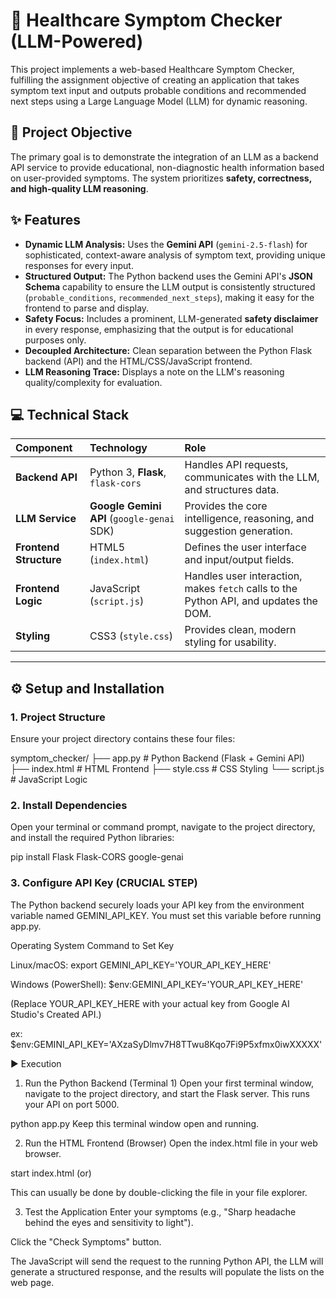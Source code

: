 # 🏥 Healthcare Symptom Checker (LLM-Powered)

This project implements a web-based Healthcare Symptom Checker, fulfilling the assignment objective of creating an application that takes symptom text input and outputs probable conditions and recommended next steps using a Large Language Model (LLM) for dynamic reasoning.

## 🎯 Project Objective

The primary goal is to demonstrate the integration of an LLM as a backend API service to provide educational, non-diagnostic health information based on user-provided symptoms. The system prioritizes **safety, correctness, and high-quality LLM reasoning**.

## ✨ Features

* **Dynamic LLM Analysis:** Uses the **Gemini API** (`gemini-2.5-flash`) for sophisticated, context-aware analysis of symptom text, providing unique responses for every input.
* **Structured Output:** The Python backend uses the Gemini API's **JSON Schema** capability to ensure the LLM output is consistently structured (`probable_conditions`, `recommended_next_steps`), making it easy for the frontend to parse and display.
* **Safety Focus:** Includes a prominent, LLM-generated **safety disclaimer** in every response, emphasizing that the output is for educational purposes only.
* **Decoupled Architecture:** Clean separation between the Python Flask backend (API) and the HTML/CSS/JavaScript frontend.
* **LLM Reasoning Trace:** Displays a note on the LLM's reasoning quality/complexity for evaluation.

## 💻 Technical Stack

| Component | Technology | Role |
| :--- | :--- | :--- |
| **Backend API** | Python 3, **Flask**, `flask-cors` | Handles API requests, communicates with the LLM, and structures data. |
| **LLM Service** | **Google Gemini API** (`google-genai` SDK) | Provides the core intelligence, reasoning, and suggestion generation. |
| **Frontend Structure** | HTML5 (`index.html`) | Defines the user interface and input/output fields. |
| **Frontend Logic** | JavaScript (`script.js`) | Handles user interaction, makes `fetch` calls to the Python API, and updates the DOM. |
| **Styling** | CSS3 (`style.css`) | Provides clean, modern styling for usability. |

---

## ⚙️ Setup and Installation

### 1. Project Structure

Ensure your project directory contains these four files:

symptom_checker/
├── app.py          # Python Backend (Flask + Gemini API)
├── index.html      # HTML Frontend
├── style.css       # CSS Styling
└── script.js       # JavaScript Logic


### 2. Install Dependencies

Open your terminal or command prompt, navigate to the project directory, and install the required Python libraries:

pip install Flask Flask-CORS google-genai

### 3. Configure API Key (CRUCIAL STEP)
The Python backend securely loads your API key from the environment variable named GEMINI_API_KEY. You must set this variable before running app.py.

Operating System	Command to Set Key

Linux/macOS:	export GEMINI_API_KEY='YOUR_API_KEY_HERE'

Windows (PowerShell):	$env:GEMINI_API_KEY='YOUR_API_KEY_HERE'

(Replace YOUR_API_KEY_HERE with your actual key from Google AI Studio's Created API.)

ex: $env:GEMINI_API_KEY='AXzaSyDlmv7H8TTwu8Kqo7Fi9P5xfmx0iwXXXXX'

▶️ Execution
1. Run the Python Backend (Terminal 1)
Open your first terminal window, navigate to the project directory, and start the Flask server. This runs your API on port 5000.

python app.py
Keep this terminal window open and running.

2. Run the HTML Frontend (Browser)
Open the index.html file in your web browser. 

start index.html (or)

This can usually be done by double-clicking the file in your file explorer.

3. Test the Application
Enter your symptoms (e.g., "Sharp headache behind the eyes and sensitivity to light").

Click the "Check Symptoms" button.


The JavaScript will send the request to the running Python API, the LLM will generate a structured response, and the results will populate the lists on the web page.



